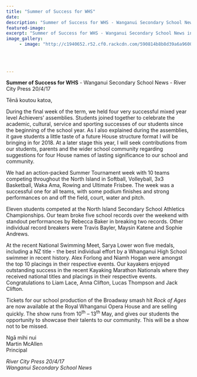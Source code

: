 ```yaml
---
title: "Summer of Success for WHS"
date: 
description: "Summer of Success for WHS - Wanganui Secondary School News in the River City Press 20/4/17..."
featured-image: 
excerpt: "Summer of Success for WHS - Wanganui Secondary School News in the River City Press 20/4/17."
image_gallery:
     - image: "http://c1940652.r52.cf0.rackcdn.com/590814b8b8d39a6a96000497/photo-for-RCP-20-April-2017.jpg"
	
	
	
	
---
```


<p><strong>Summer of Success for WHS</strong> - Wanganui Secondary School News - River City Press 20/4/17</p>
<p>Tēnā koutou katoa,</p>
<p>During the final week of the term, we held four very successful mixed year level Achievers&rsquo; assemblies. Students joined together to celebrate the academic, cultural, service and sporting successes of our students since the beginning of the school year. As I also explained during the assemblies, it gave students a little taste of a future House structure format I will be bringing in for 2018. At a later stage this year, I will seek contributions from our students, parents and the wider school community regarding suggestions for four House names of lasting significance to our school and community.&nbsp;</p>
<p>We had an action-packed Summer Tournament week with 10 teams competing throughout the North Island in Softball, Volleyball, 3x3 Basketball, Waka Ama, Rowing and Ultimate Frisbee. The week was a successful one for all teams, with some podium finishes and strong performances on and off the field, court, water and pitch.&nbsp;</p>
<p>Eleven students competed at the North Island Secondary School Athletics Championships. Our team broke five school records over the weekend with standout performances by Rebecca Baker in breaking two records. Other individual record breakers were Travis Bayler, Maysin Katene and Sophie Andrews.&nbsp;</p>
<p>At the recent National Swimming Meet, Sarya Lower won five medals, including a NZ title - the best individual effort by a Whanganui High School swimmer in recent history. Alex Forlong and Niamh Hogan were amongst the top 10 placings in their respective events. Our kayakers enjoyed outstanding success in the recent Kayaking Marathon Nationals where they received national titles and placings in their respective events. Congratulations to Liam Lace, Anna Clifton, Lucas Thompson and Jack Clifton.</p>
<p>Tickets for our school production of the Broadway smash hit <em>Rock of Ages</em> are now available at the Royal Whanganui Opera House and are selling quickly. The show runs from 10<sup>th</sup> &ndash; 13<sup>th</sup> May, and gives our students the opportunity to showcase their talents to our community. This will be a show not to be missed.&nbsp;</p>
<p>Ngā mihi nui<br />Martin McAllen<br />Principal</p>
<p><em>River City Press 20/4/17<br />Wanganui Secondary School News</em></p>

